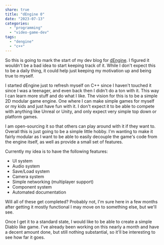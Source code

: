```yaml
---
share: true
title: "dEngine 0"
date: "2023-07-13"
categories:
  - "programming"
  - "video-game-dev"
tags:
  - "dengine"
  - "c++"
---
```


So this is going to mark the start of my dev blog for [dEngine](2023-07-03-dengine).  I figured it wouldn't be a bad idea to start keeping track of it.  While I don't expect this to be a daily thing, it could help just keeping my motivation up and being true to myself.

I started dEngine just to refresh myself on C++ since I haven't touched it since I was a teenager, and even back then I didn't do a ton with it.  This way I can learn more stuff and do what I like.   The vision for this is to be a simple 2D modular game engine.  One where I can make simple games for myself or my kids and just have fun with it.  I don't expect it to be able to compete with anything like Unreal or Unity, and only expect very simple top down or platform games.  

I am open-sourcing it so that others can play around with it if they want to.  Overall this is just going to be a simple little hobby.  I'm wanting to make it fairly modular as I want to be able to easily decouple the game's code from the engine itself, as well as provide a small set of features.

Currently my idea is to have the following features:

- UI system
- Audio system
- Save/Load system
- Camera system
- Simple networking (multiplayer support)
- Component system
- Automated documentation

Will all of these get completed? Probably not, I'm sure here in a few months after getting it mostly functional I may move on to something else, but we'll see.  

Once I get it to a standard state, I would like to be able to create a simple Diablo like game.   I've already been working on this nearly a month and have a decent amount done, but still nothing substantial, so it'll be interesting to see how far it goes.